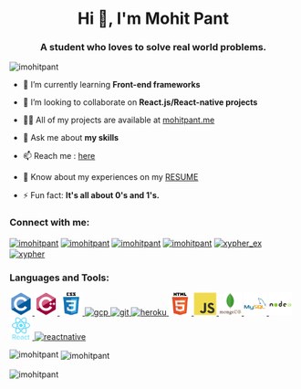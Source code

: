 <h1 align="center">Hi 👋, I'm Mohit Pant</h1>
<h3 align="center">A student who loves to solve real world problems.</h3>

<p align="left"> <img src="https://komarev.com/ghpvc/?username=imohitpant&label=Profile%20views&color=0e75b6&style=flat" alt="imohitpant" /> </p>

- 🌱 I’m currently learning **Front-end frameworks**

- 👯 I’m looking to collaborate on **React.js/React-native projects**

- 👨‍💻 All of my projects are available at [mohitpant.me](https://mohitpant.me)

- 💬 Ask me about **my skills**

- 📫 Reach me : [here](https://www.linkedin.com/in/imohitpant)

- 📄 Know about my experiences on my [RESUME](https://docs.google.com/document/d/17JR1d763c10ilr1K5W65IFW51hM77wNihVLquiVZ8Co/edit?usp=sharing)

- ⚡ Fun fact: **It's all about 0's and 1's.**

<h3 align="left">Connect with me:</h3>
<p align="left">
<a href="https://dev.to/imohitpant" target="blank"><img align="center" src="https://cdn.jsdelivr.net/npm/simple-icons@3.0.1/icons/dev-dot-to.svg" alt="imohitpant" height="30" width="40" /></a>
<a href="https://twitter.com/imohitpant" target="blank"><img align="center" src="https://raw.githubusercontent.com/rahuldkjain/github-profile-readme-generator/master/src/images/icons/Social/twitter.svg" alt="imohitpant" height="30" width="40" /></a>
<a href="https://linkedin.com/in/imohitpant" target="blank"><img align="center" src="https://raw.githubusercontent.com/rahuldkjain/github-profile-readme-generator/master/src/images/icons/Social/linked-in-alt.svg" alt="imohitpant" height="30" width="40" /></a>
<a href="https://instagram.com/imohitpant" target="blank"><img align="center" src="https://raw.githubusercontent.com/rahuldkjain/github-profile-readme-generator/master/src/images/icons/Social/instagram.svg" alt="imohitpant" height="30" width="40" /></a>
<a href="https://www.codechef.com/users/xypher_ex" target="blank"><img align="center" src="https://cdn.jsdelivr.net/npm/simple-icons@3.1.0/icons/codechef.svg" alt="xypher_ex" height="30" width="40" /></a>
<a href="https://auth.geeksforgeeks.org/user/xypher" target="blank"><img align="center" src="https://raw.githubusercontent.com/rahuldkjain/github-profile-readme-generator/master/src/images/icons/Social/geeks-for-geeks.svg" alt="xypher" height="30" width="40" /></a>
</p>

<h3 align="left">Languages and Tools:</h3>
<p align="left">  <a href="https://www.cprogramming.com/" target="_blank"> <img src="https://raw.githubusercontent.com/devicons/devicon/master/icons/c/c-original.svg" alt="c" width="40" height="40"/> </a> <a href="https://www.w3schools.com/cpp/" target="_blank"> <img src="https://raw.githubusercontent.com/devicons/devicon/master/icons/cplusplus/cplusplus-original.svg" alt="cplusplus" width="40" height="40"/> </a> <a href="https://www.w3schools.com/css/" target="_blank"> <img src="https://raw.githubusercontent.com/devicons/devicon/master/icons/css3/css3-original-wordmark.svg" alt="css3" width="40" height="40"/> </a> <a href="https://cloud.google.com" target="_blank"> <img src="https://www.vectorlogo.zone/logos/google_cloud/google_cloud-icon.svg" alt="gcp" width="40" height="40"/> </a> <a href="https://git-scm.com/" target="_blank"> <img src="https://www.vectorlogo.zone/logos/git-scm/git-scm-icon.svg" alt="git" width="40" height="40"/> </a> <a href="https://heroku.com" target="_blank"> <img src="https://www.vectorlogo.zone/logos/heroku/heroku-icon.svg" alt="heroku" width="40" height="40"/> </a> <a href="https://www.w3.org/html/" target="_blank"> <img src="https://raw.githubusercontent.com/devicons/devicon/master/icons/html5/html5-original-wordmark.svg" alt="html5" width="40" height="40"/> </a> <a href="https://developer.mozilla.org/en-US/docs/Web/JavaScript" target="_blank"> <img src="https://raw.githubusercontent.com/devicons/devicon/master/icons/javascript/javascript-original.svg" alt="javascript" width="40" height="40"/> </a> <a href="https://www.mongodb.com/" target="_blank"> <img src="https://raw.githubusercontent.com/devicons/devicon/master/icons/mongodb/mongodb-original-wordmark.svg" alt="mongodb" width="40" height="40"/> </a> <a href="https://www.mysql.com/" target="_blank"> <img src="https://raw.githubusercontent.com/devicons/devicon/master/icons/mysql/mysql-original-wordmark.svg" alt="mysql" width="40" height="40"/> </a> <a href="https://nodejs.org" target="_blank"> <img src="https://raw.githubusercontent.com/devicons/devicon/master/icons/nodejs/nodejs-original-wordmark.svg" alt="nodejs" width="40" height="40"/> </a> <a href="https://reactjs.org/" target="_blank"> <img src="https://raw.githubusercontent.com/devicons/devicon/master/icons/react/react-original-wordmark.svg" alt="react" width="40" height="40"/> </a> <a href="https://reactnative.dev/" target="_blank"> <img src="https://reactnative.dev/img/header_logo.svg" alt="reactnative" width="40" height="40"/> </a> </p>


<p><img align="left" src="https://github-readme-stats.vercel.app/api/top-langs?username=imohitpant&show_icons=true&locale=en&layout=compact" alt="imohitpant" /></p>

<p>&nbsp;<img align="center" src="https://github-readme-stats.vercel.app/api?username=imohitpant&show_icons=true&locale=en" alt="imohitpant" /></p>

<p><img align="center" src="https://github-readme-streak-stats.herokuapp.com/?user=imohitpant&" alt="imohitpant" /></p>
